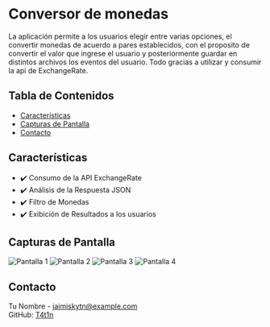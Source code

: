 # Conversor de monedas

La aplicación permite a los usuarios elegir entre varias opciones, el convertir monedas de acuerdo a pares establecidos, con el proposito de convertir el valor que ingrese el usuario y posteriormente guardar en distintos archivos los eventos del usuario. Todo gracias a utilizar y consumir la api de ExchangeRate.

## Tabla de Contenidos
- [Características](#características)
- [Capturas de Pantalla](#capturas-de-pantalla)
- [Contacto](#contacto)

## Características
- ✔️ Consumo de la API ExchangeRate
- ✔️ Análisis de la Respuesta JSON
- ✔️ Filtro de Monedas
- ✔️ Exibición de Resultados a los usuarios

## Capturas de Pantalla
![Pantalla 1](https://github.com/user-attachments/assets/c847726b-a862-4ebe-a9eb-9507c62c9580)
![Pantalla 2](https://github.com/user-attachments/assets/94ea45ba-0af1-42a6-a65b-96c606c193b0)
![Pantalla 3](https://github.com/user-attachments/assets/b7acba80-9f10-4662-bd52-1466a0daa391)
![Pantalla 4](https://github.com/user-attachments/assets/cc70c8c1-b71b-4c75-988d-5cee634b0bd4)

## Contacto
Tu Nombre - [jaimiskytn@example.com](mailto:tu_email@example.com)  
GitHub: [T4t1n](https://github.com/tu_usuario)
